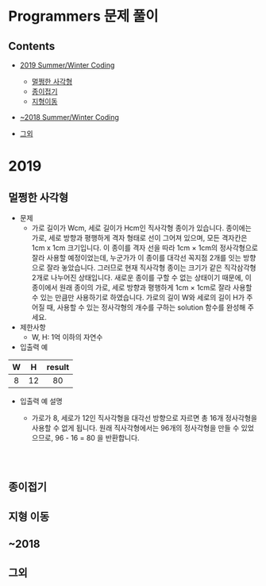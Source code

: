 # Programmers 문제 풀이

## Contents
- [2019 Summer/Winter Coding](https://github.com/eujin811/algorithm_Swift/tree/master/programmersTest#2019)
	- [멀쩡한 사각형](https://github.com/eujin811/algorithm_Swift/tree/master/programmersTest#%EB%A9%80%EC%A9%A1%ED%95%9C-%EC%82%AC%EA%B0%81%ED%98%95)
	- [종이접기](https://github.com/eujin811/algorithm_Swift/tree/master/programmersTest#%EC%A2%85%EC%9D%B4%EC%A0%91%EA%B8%B0)
	- [지형이동](https://github.com/eujin811/algorithm_Swift/tree/master/programmersTest#%EC%A7%80%ED%98%95-%EC%9D%B4%EB%8F%99)

- [~2018 Summer/Winter Coding](https://github.com/eujin811/algorithm_Swift/tree/master/programmersTest#2018)

- [그외]()

# 2019

## 멀쩡한 사각형
- 문제
	- 가로 길이가 Wcm, 세로 길이가 Hcm인 직사각형 종이가 있습니다. 종이에는 가로, 세로 방향과 평행하게 격자 형태로 선이 그어져 있으며, 모든 격자칸은 1cm x 1cm 크기입니다. 이 종이를 격자 선을 따라 1cm × 1cm의 정사각형으로 잘라 사용할 예정이었는데, 누군가가 이 종이를 대각선 꼭지점 2개를 잇는 방향으로 잘라 놓았습니다. 그러므로 현재 직사각형 종이는 크기가 같은 직각삼각형 2개로 나누어진 상태입니다. 새로운 종이를 구할 수 없는 상태이기 때문에, 이 종이에서 원래 종이의 가로, 세로 방향과 평행하게 1cm × 1cm로 잘라 사용할 수 있는 만큼만 사용하기로 하였습니다.  가로의 길이 W와 세로의 길이 H가 주어질 때, 사용할 수 있는 정사각형의 개수를 구하는 solution 함수를 완성해 주세요.
- 제한사항
	- W, H: 1억 이하의 자연수
- 입출력 예

| W | H | result
|:---------:|:----------:|:--------:|
| 8 | 12  | 80 | 

- 입출력 예 설명
	-  가로가 8, 세로가 12인 직사각형을 대각선 방향으로 자르면 총 16개 정사각형을 사용할 수 없게 됩니다. 원래 직사각형에서는 96개의 정사각형을 만들 수 있었으므로, 96 - 16 = 80 을 반환합니다.

   ```swift
	
	
   ```

## 종이접기

## 지형 이동



## ~2018

## 그외

